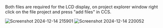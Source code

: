 Both files are required for the LCD display, on project explorer window right click on the file project and press "add files" in CCS.

![Screenshot 2024-12-14 215901](https://github.com/user-attachments/assets/65ad7e0a-cdaa-4f49-ba9a-24193cfbb0f5)
![Screenshot 2024-12-14 220052](https://github.com/user-attachments/assets/3d70a642-485b-429f-8cad-821200936ee9)
